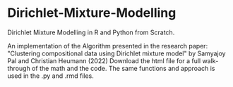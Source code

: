 # Dirichlet-Mixture-Modelling
Dirichlet Mixture Modelling in R and Python from Scratch. 

An implementation of the Algorithm presented in the research paper: "Clustering compositional data using Dirichlet mixture model" by Samyajoy Pal and Christian Heumann (2022)
Download the html file for a full walk-through of the math and the code. The same functions and approach is used in the .py and .rmd files. 
